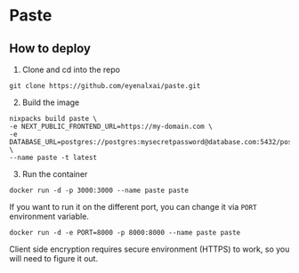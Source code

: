 # Paste

## How to deploy

1. Clone and cd into the repo
```shell
git clone https://github.com/eyenalxai/paste.git
```
2. Build the image
```shell
nixpacks build paste \ 
-e NEXT_PUBLIC_FRONTEND_URL=https://my-domain.com \ 
-e DATABASE_URL=postgres://postgres:mysecretpassword@database.com:5432/postgres \ 
--name paste -t latest
```

3. Run the container
```shell
docker run -d -p 3000:3000 --name paste paste
```

If you want to run it on the different port, you can change it via `PORT` environment variable.

```shell
docker run -d -e PORT=8000 -p 8000:8000 --name paste paste
```

Client side encryption requires secure environment (HTTPS) to work, so you will need to figure it out.
